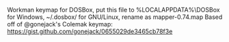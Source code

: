 Workman keymap for DOSBox, put this file to %LOCALAPPDATA%\DOSBox for Windows, ~/.dosbox/ for GNU/Linux, rename as mapper-0.74.map
Based off of @gonejack's Colemak keymap: https://gist.github.com/gonejack/0655029de3465cb78f3e
